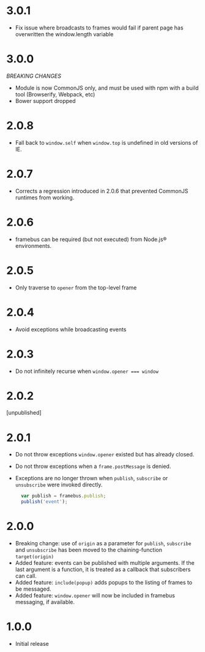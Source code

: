 3.0.1
=====

* Fix issue where broadcasts to frames would fail if parent page has overwritten the window.length variable

3.0.0
=====

_BREAKING CHANGES_

* Module is now CommonJS only, and must be used with npm with a build tool (Browserify, Webpack, etc)
* Bower support dropped

2.0.8
=====

* Fall back to `window.self` when `window.top` is undefined in old versions of IE.

2.0.7
=====

* Corrects a regression introduced in 2.0.6 that prevented CommonJS runtimes from working.

2.0.6
=====

* framebus can be required (but not executed) from Node.js® environments.

2.0.5
=====

* Only traverse to `opener` from the top-level frame

2.0.4
=====

* Avoid exceptions while broadcasting events

2.0.3
=====

* Do not infinitely recurse when `window.opener === window`

2.0.2
=====

[unpublished]

2.0.1
=====

* Do not throw exceptions `window.opener` existed but has already closed.
* Do not throw exceptions when a `frame.postMessage` is denied.
* Exceptions are no longer thrown when `publish`, `subscribe` or `unsubscribe` were invoked directly.

  ```javascript
    var publish = framebus.publish;
    publish('event');
  ```

2.0.0
=====

* Breaking change: use of `origin` as a parameter for `publish`, `subscribe` and `unsubscribe` has been moved to the chaining-function `target(origin)`
* Added feature: events can be published with multiple arguments. If the last argument is a function, it is treated as a callback that subscribers can call.
* Added feature: `include(popup)` adds popups to the listing of frames to be messaged.
* Added feature: `window.opener` will now be included in framebus messaging, if available.

1.0.0
=====

* Initial release
